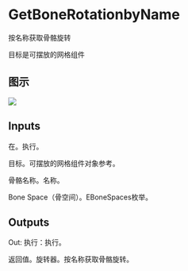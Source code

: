 # GetBoneRotationbyName

按名称获取骨骼旋转

目标是可摆放的网格组件

## 图示

![]($-20221218-18252193.png)

## Inputs

在。执行。

目标。可摆放的网格组件对象参考。

骨骼名称。名称。

Bone Space（骨空间）。EBoneSpaces枚举。 

## Outputs

Out: 执行：执行。

返回值。旋转器。按名称获取骨骼旋转。
